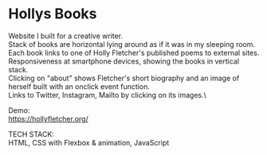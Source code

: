 # Hollys Books

Website I built for a creative writer.\
Stack of books are horizontal lying around as if it was in my sleeping room.\
Each book links to one of Holly Fletcher's published poems to external sites.\
Responsiveness at smartphone devices, showing the books in vertical stack.\
Clicking on "about" shows Fletcher's short biography and an image of herself built with an onclick event function.\
Links to Twitter, Instagram, Mailto by clicking on its images.\

Demo:\
https://hollyfletcher.org/

TECH STACK:\
HTML, CSS with Flexbox & animation, JavaScript
